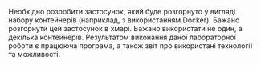 Необхідно розробити застосунок, який буде розгорнуто у вигляді набору контейнерів (наприклад, з використанням Docker).
Бажано розгорнути цей застосунок в хмарі.
Бажано використати не один, а декілька контейнерів.
Результатом виконання даної лабораторної роботи є працююча програма, а також звіт про використані технології та можливості.